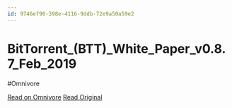 ```yaml
---
id: 9746ef90-398e-4116-9ddb-72e9a50a59e2
---
```


# BitTorrent_(BTT)_White_Paper_v0.8.7_Feb_2019
#Omnivore

[Read on Omnivore](https://omnivore.app/me/https-www-bittorrent-com-btt-btt-docs-bit-torrent-btt-white-pape-18eef0da952)
[Read Original](https://www.bittorrent.com/btt/btt-docs/BitTorrent_(BTT)_White_Paper_v0.8.7_Feb_2019.pdf)

